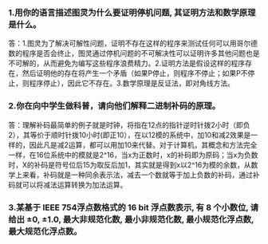  ### 1.用你的语言描述图灵为什么要证明停机问题, 其证明方法和数学原理是什么。
 答：1.图灵为了解决可解性问题，证明不存在这样的程序来测试任何可以用哥尔德数的程序是否会终止，图灵通过停机问题的不可解决性可以证明许多其他问题也是不可解的，从而避免为编写这些程序浪费精力。2.证明方法是假设这样的程序存在，然后证明他的存在将产生一个矛盾（如果P停止，则程序不停止；如果P不停止，则程序停止），因此它不存在。3.数学原理是反证法，即对角线方法。
 ### 2.你在向中学生做科普，请向他们解释二进制补码的原理。
 答：理解补码最简单的例子就是时钟，将指在12点的指针逆时针拨2小时（即负2），其等价于顺时针拨10小时(即正10），在以12模的系统中，加10和减2效果是一样的，因此凡是减2运算，都可以用加10来代替。对于计算机，其概念和方法完全一样，在16位系统中的模就是2^16，当x为正数时，x的补码即为原码；当x为负数时，X的补码是符号位后15为取反后加1，其实就是得到x以2^16为模的余数，从数学上来看，补码就是一种同余表示法，减去一个数就等于加上负数的补码，通过补码就可以将减法运算转换为加法运算。
 ### 3.某基于 IEEE 754浮点数格式的 16 bit 浮点数表示, 有 8 个小数位, 请给出 ±0, ±1.0, 最大非规范化数, 最小非规范化数, 最小规范化浮点数, 最大规范化浮点数。

